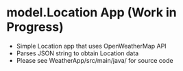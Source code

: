 # model.Location App (Work in Progress)
 - Simple Location app that uses OpenWeatherMap API
 - Parses JSON string to obtain Location data
 - Please see WeatherApp/src/main/java/ for source code
